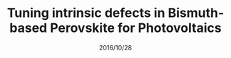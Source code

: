 ---
title: "Tuning intrinsic defects in Bismuth-based Perovskite for Photovoltaics"
collection: talks
type: "Talk"
#permalink: /talks/2014-02-01-talk-2
venue: "26th International Photovoltaic Science and Engineering Conference (PVSEC)"
date: 2016/10/28
location: "Singapore"
---